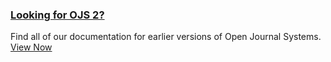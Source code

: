 
### [Looking for OJS 2?](#ojs2)

Find all of our documentation for earlier versions of Open Journal Systems. [View Now](#ojs2)
